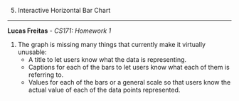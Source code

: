 5. Interactive Horizontal Bar Chart
---

**Lucas Freitas** - *CS171: Homework 1*

1. The graph is missing many things that currently make it virtually unusable:
	* A title to let users know what the data is representing.
	* Captions for each of the bars to let users know what each of them is referring to.
	* Values for each of the bars or a general scale so that users know the actual value of each of the data points represented.